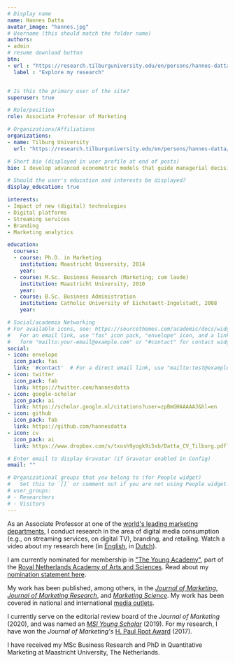 ```yaml
---
# Display name
name: Hannes Datta
avatar_image: "hannes.jpg"
# Username (this should match the folder name)
authors:
- admin
# resume download button
btn:
- url : "https://research.tilburguniversity.edu/en/persons/hannes-datta/publications/"
  label : "Explore my research"


# Is this the primary user of the site?
superuser: true

# Role/position
role: Associate Professor of Marketing

# Organizations/Affiliations
organizations:
- name: Tilburg University
  url: "https://research.tilburguniversity.edu/en/persons/hannes-datta/"

# Short bio (displayed in user profile at end of posts)
bio: I develop advanced econometric models that guide managerial decision-making and inform public policy in the area of digital media consumption (e.g., on streaming services), branding, and retailing. Watch an overview video [here](http://youtube.com/watch?v=OyUGo7s2HJY).

# Should the user's education and interests be displayed?
display_education: true

interests:
- Impact of new (digital) technologies
- Digital platforms
- Streaming services
- Branding
- Marketing analytics

education:
  courses:
  - course: Ph.D. in Marketing
    institution: Maastricht University, 2014
    year:
  - course: M.Sc. Business Research (Marketing; cum laude)
    institution: Maastricht University, 2010
    year:
  - course: B.Sc. Business Administration
    institution: Catholic University of Eichstaett-Ingolstadt, 2008
    year:

# Social/academia Networking
# For available icons, see: https://sourcethemes.com/academic/docs/widgets/#icons
#   For an email link, use "fas" icon pack, "envelope" icon, and a link in the
#   form "mailto:your-email@example.com" or "#contact" for contact widget.
social:
- icon: envelope
  icon_pack: fas
  link: '#contact'  # For a direct email link, use "mailto:test@example.org".
- icon: twitter
  icon_pack: fab
  link: https://twitter.com/hannesdatta
- icon: google-scholar
  icon_pack: ai
  link: https://scholar.google.nl/citations?user=zpBmGHAAAAAJ&hl=en
- icon: github
  icon_pack: fab
  link: https://github.com/hannesdatta
- icon: cv
  icon_pack: ai
  link: https://www.dropbox.com/s/txosh9yogk9i5xb/Datta_CV_Tilburg.pdf?dl=0

# Enter email to display Gravatar (if Gravatar enabled in Config)
email: ""

# Organizational groups that you belong to (for People widget)
#   Set this to `[]` or comment out if you are not using People widget.
# user_groups:
# - Researchers
# - Visitors
---
```


As an Associate Professor at one of the [world's leading marketing departments](https://www.tilburguniversity.edu/about/schools/economics-and-management/organization/departments/marketing), I conduct
research in the area of digital media consumption (e.g., on streaming services, on digital TV), branding, and retailing. Watch a video about my research here (in [English](http://youtube.com/watch?v=OyUGo7s2HJY), in [Dutch](https://youtu.be/NXYZ5zIyjMY)).

I am currently nominated for membership in ["The Young Academy"](https://www.knaw.nl/en/about-us/young-academy), part of the [Royal Netherlands Academy of Arts and Sciences](https://www.knaw.nl/en). Read about my [nomination statement here](project/young-academy).

My work has been published, among others, in the [*Journal of Marketing*](https://www.ama.org/journal-of-marketing/), [*Journal of Marketing Research*](https://www.ama.org/journal-of-marketing-research), and [*Marketing Science*](https://pubsonline.informs.org/journal/mksc). My work has been covered in national and international [media outlets](https://research.tilburguniversity.edu/en/persons/hannes-datta/clippings/). 

I currently serve on the editorial review board of the *Journal of Marketing* (2020), and was named an [*MSI Young Scholar*](https://www.msi.org/research/msi-young-scholars/) (2019). For my research, I have won the  *Journal of Marketing's* [H. Paul Root Award](http://www.msi.org/research/awards/msi-h.-paul-root-award/) (2017).

<!-- My teaching has been awarded with Tilburg University's Teacher of the Year Award (2016), and Tilburg School of Economics and Management's Best Teacher Award (2019).-->

I have received my MSc Business Research and PhD in Quantitative Marketing at Maastricht University, The Netherlands.
